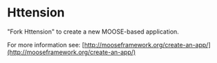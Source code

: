 Httension
=====

"Fork Httension" to create a new MOOSE-based application.

For more information see: [http://mooseframework.org/create-an-app/](http://mooseframework.org/create-an-app/)
